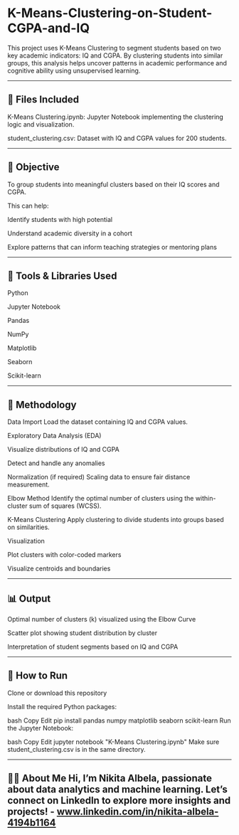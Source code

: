 # K-Means-Clustering-on-Student-CGPA-and-IQ
This project uses K-Means Clustering to segment students based on two key academic indicators: IQ and CGPA. By clustering students into similar groups, this analysis helps uncover patterns in academic performance and cognitive ability using unsupervised learning.

----------------------------------------------------------------------------------------------------------------------------------------------------------------------------
📁 Files Included
----------------------------------------------------------------------------------------------------------------------------------------------------------------------------
K-Means Clustering.ipynb: Jupyter Notebook implementing the clustering logic and visualization.

student_clustering.csv: Dataset with IQ and CGPA values for 200 students.

----------------------------------------------------------------------------------------------------------------------------------------------------------------------------
🎯 Objective
----------------------------------------------------------------------------------------------------------------------------------------------------------------------------
To group students into meaningful clusters based on their IQ scores and CGPA.

This can help:

Identify students with high potential

Understand academic diversity in a cohort

Explore patterns that can inform teaching strategies or mentoring plans

----------------------------------------------------------------------------------------------------------------------------------------------------------------------------
🧰 Tools & Libraries Used
----------------------------------------------------------------------------------------------------------------------------------------------------------------------------
Python

Jupyter Notebook

Pandas

NumPy

Matplotlib

Seaborn

Scikit-learn

----------------------------------------------------------------------------------------------------------------------------------------------------------------------------
🔬 Methodology
----------------------------------------------------------------------------------------------------------------------------------------------------------------------------
Data Import
Load the dataset containing IQ and CGPA values.

Exploratory Data Analysis (EDA)

Visualize distributions of IQ and CGPA

Detect and handle any anomalies

Normalization (if required)
Scaling data to ensure fair distance measurement.

Elbow Method
Identify the optimal number of clusters using the within-cluster sum of squares (WCSS).

K-Means Clustering
Apply clustering to divide students into groups based on similarities.

Visualization

Plot clusters with color-coded markers

Visualize centroids and boundaries

----------------------------------------------------------------------------------------------------------------------------------------------------------------------------
📊 Output
----------------------------------------------------------------------------------------------------------------------------------------------------------------------------
Optimal number of clusters (k) visualized using the Elbow Curve

Scatter plot showing student distribution by cluster

Interpretation of student segments based on IQ and CGPA

----------------------------------------------------------------------------------------------------------------------------------------------------------------------------
🚀 How to Run
----------------------------------------------------------------------------------------------------------------------------------------------------------------------------
Clone or download this repository

Install the required Python packages:

bash
Copy
Edit
pip install pandas numpy matplotlib seaborn scikit-learn
Run the Jupyter Notebook:

bash
Copy
Edit
jupyter notebook "K-Means Clustering.ipynb"
Make sure student_clustering.csv is in the same directory.

----------------------------------------------------------------------------------------------------------------------------------------------------------------------------
🧑‍💼 About Me
Hi, I’m Nikita Albela, passionate about data analytics and machine learning.
Let’s connect on LinkedIn to explore more insights and projects! - www.linkedin.com/in/nikita-albela-4194b1164
----------------------------------------------------------------------------------------------------------------------------------------------------------------------------
